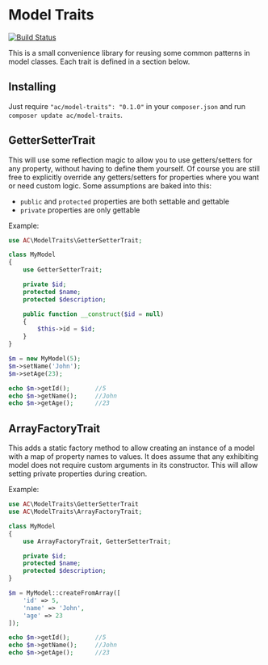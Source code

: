# Model Traits #

[![Build Status](https://travis-ci.org/AmericanCouncils/model-traits.png?branch=master)](https://travis-ci.org/AmericanCouncils/model-traits)

This is a small convenience library for reusing some common patterns in model classes.  Each trait is defined
in a section below.

## Installing ##

Just require `"ac/model-traits": "0.1.0"` in your `composer.json` and run `composer update ac/model-traits`.

## GetterSetterTrait ##

This will use some reflection magic to allow you to use getters/setters for any property, without having to define them yourself.  Of course
you are still free to explicitly override any getters/setters for properties where you want or need custom logic.  Some assumptions are baked
into this:

* `public` and `protected` properties are both settable and gettable
* `private` properties are only gettable

Example:

```php
use AC\ModelTraits\GetterSetterTrait;

class MyModel
{
    use GetterSetterTrait;

    private $id;
    protected $name;
    protected $description;

    public function __construct($id = null)
    {
        $this->id = $id;
    }
}

$m = new MyModel(5);
$m->setName('John');
$m->setAge(23);

echo $m->getId();       //5
echo $m->getName();     //John
echo $m->getAge();      //23
```

## ArrayFactoryTrait ##

This adds a static factory method to allow creating an instance of a model with a map of property names to values.  It does assume that
any exhibiting model does not require custom arguments in its constructor.  This will allow setting private properties during creation.

Example:

```php
use AC\ModelTraits\GetterSetterTrait
use AC\ModelTraits\ArrayFactoryTrait;

class MyModel
{
    use ArrayFactoryTrait, GetterSetterTrait;

    private $id;
    protected $name;
    protected $description;
}

$m = MyModel::createFromArray([
    'id' => 5,
    'name' => 'John',
    'age' => 23
]);

echo $m->getId();       //5
echo $m->getName();     //John
echo $m->getAge();      //23
```
